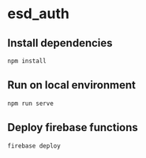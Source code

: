 # esd_auth


## Install dependencies
``` npm install ```

## Run on local environment
``` npm run serve ```

## Deploy firebase functions
``` firebase deploy ```
